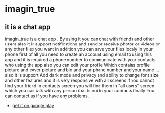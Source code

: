 # imagin_true

## it is a chat app
imagin_true is a chat app
. By using it you can chat with friends and other users
also it is support notifications and send or receive photos or videos or any other files you want
in addition you can save your files localy in your phone
first of all you need to create an account using email to using this app and it is required a phone number to communicate with your contacts who using the app
also you can edit your profile Which contains profile picture and cover picture and bio and your phone number and your name ...
also it is support
Add dark mode and privacy and ability to change font size and other features
and it is very responsive with all screens
if you cannot find your friend in contacts screen you will find them in "all users" screen
which you can talk with any person that is not in your contacts
finally You can contact us if you have any problems.

- [get it on google play](https://play.google.com/store/apps/details?id=com.ahmad_alfrehan.imagin_true)